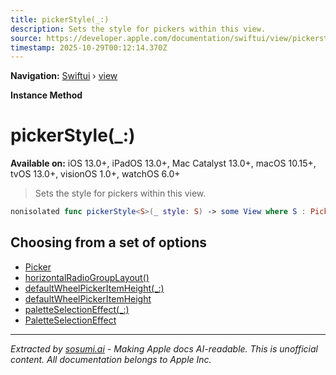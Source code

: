 ```yaml
---
title: pickerStyle(_:)
description: Sets the style for pickers within this view.
source: https://developer.apple.com/documentation/swiftui/view/pickerstyle(_:)
timestamp: 2025-10-29T00:12:14.370Z
---
```


**Navigation:** [Swiftui](/documentation/swiftui) › [view](/documentation/swiftui/view)

**Instance Method**

# pickerStyle(_:)

**Available on:** iOS 13.0+, iPadOS 13.0+, Mac Catalyst 13.0+, macOS 10.15+, tvOS 13.0+, visionOS 1.0+, watchOS 6.0+

> Sets the style for pickers within this view.

```swift
nonisolated func pickerStyle<S>(_ style: S) -> some View where S : PickerStyle
```

## Choosing from a set of options

- [Picker](/documentation/swiftui/picker)
- [horizontalRadioGroupLayout()](/documentation/swiftui/view/horizontalradiogrouplayout())
- [defaultWheelPickerItemHeight(_:)](/documentation/swiftui/view/defaultwheelpickeritemheight(_:))
- [defaultWheelPickerItemHeight](/documentation/swiftui/environmentvalues/defaultwheelpickeritemheight)
- [paletteSelectionEffect(_:)](/documentation/swiftui/view/paletteselectioneffect(_:))
- [PaletteSelectionEffect](/documentation/swiftui/paletteselectioneffect)

---

*Extracted by [sosumi.ai](https://sosumi.ai) - Making Apple docs AI-readable.*
*This is unofficial content. All documentation belongs to Apple Inc.*
